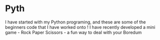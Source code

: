 # Pyth
I have started with my Python programing, and these are some of the beginners code that I have worked onto ! 
I have recently developed a mini game - Rock Paper Scissors - a fun way to deal with your Boredum 
